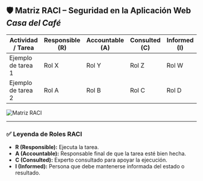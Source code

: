 
## 🛡️ Matriz RACI – Seguridad en la Aplicación Web *Casa del Café*

| Actividad / Tarea                       | Responsible (R) | Accountable (A) | Consulted (C) | Informed (I) |
|----------------------------------------|------------------|----------------|----------------|----------------|
| Ejemplo de tarea 1                     | Rol X           | Rol Y         | Rol Z         | Rol W         |
| Ejemplo de tarea 2                     | Rol A           | Rol B         | Rol C         | Rol D         |
<!-- Sustituye las filas de ejemplo con tu contenido real -->

![Matriz RACI](https://github.com/user-attachments/assets/c706818f-1320-47e8-8c41-8cfc1e25b993)

---

### ✅ Leyenda de Roles RACI

- **R (Responsible):** Ejecuta la tarea.  
- **A (Accountable):** Responsable final de que la tarea esté bien hecha.  
- **C (Consulted):** Experto consultado para apoyar la ejecución.  
- **I (Informed):** Persona que debe mantenerse informada del estado o resultado.
